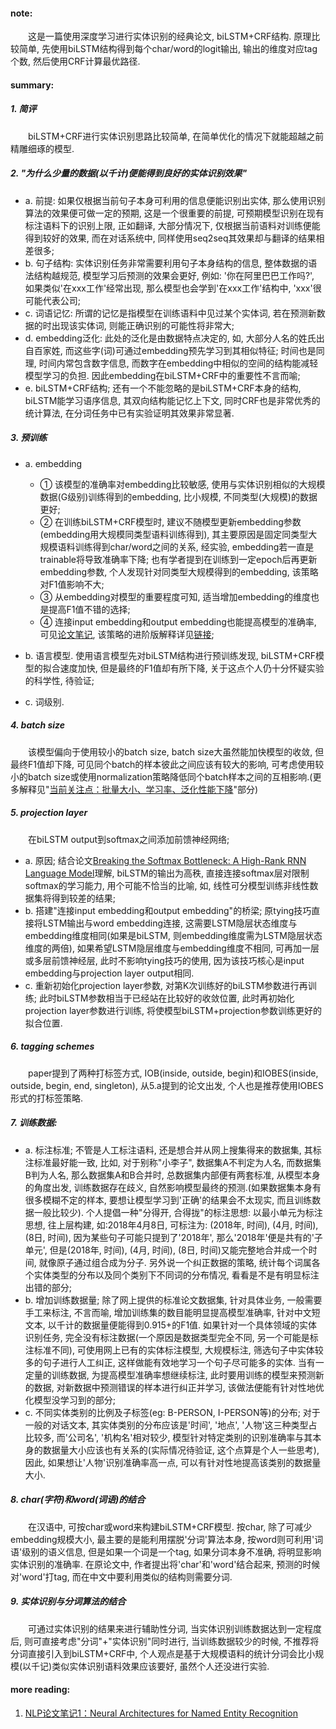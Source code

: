 #### note:
&emsp;&emsp;这是一篇使用深度学习进行实体识别的经典论文, biLSTM+CRF结构. 原理比较简单, 先使用biLSTM结构得到每个char/word的logit输出, 输出的维度对应tag个数, 然后使用CRF计算最优路径.

#### summary:
##### 1. 简评
&emsp;&emsp;biLSTM+CRF进行实体识别思路比较简单, 在简单优化的情况下就能超越之前精雕细琢的模型.

##### 2. "为什么少量的数据(以千计)便能得到良好的实体识别效果"

  + a. 前提: 如果仅根据当前句子本身可利用的信息便能识别出实体, 那么使用识别算法的效果便可做一定的预期, 这是一个很重要的前提, 可预期模型识别在现有标注语料下的识别上限, 正如翻译, 大部分情况下, 仅根据当前语料对训练便能得到较好的效果, 而在对话系统中, 同样使用seq2seq其效果却与翻译的结果相差很多;
  + b. 句子结构: 实体识别任务非常需要利用句子本身结构的信息, 整体数据的语法结构越规范, 模型学习后预测的效果会更好, 例如: '你在阿里巴巴工作吗?', 如果类似'在xxx工作'经常出现, 那么模型也会学到'在xxx工作'结构中, 'xxx'很可能代表公司;
  + c. 词语记忆: 所谓的记忆是指模型在训练语料中见过某个实体词, 若在预测新数据的时出现该实体词, 则能正确识别的可能性将非常大;
  + d. embedding泛化: 此处的泛化是由数据特点决定的, 如, 大部分人名的姓氏出自百家姓, 而这些字(词)可通过embedding预先学习到其相似特征; 时间也是同理, 时间内常包含数字信息, 而数字在embedding中相似的空间的结构能减轻模型学习的负担. 因此embedding在biLSTM+CRF中的重要性不言而喻;
  + e. biLSTM+CRF结构; 还有一个不能忽略的是biLSTM+CRF本身的结构, biLSTM能学习语序信息, 其双向结构能记忆上下文, 同时CRF也是非常优秀的统计算法, 在分词任务中已有实验证明其效果非常显著.

##### 3. 预训练

  + a. embedding

    + ① 该模型的准确率对embedding比较敏感, 使用与实体识别相似的大规模数据(G级别)训练得到的embedding, 比小规模, 不同类型(大规模)的数据更好;
    + ② 在训练biLSTM+CRF模型时, 建议不随模型更新embedding参数(embedding用大规模同类型语料训练得到), 其主要原因是固定同类型大规模语料训练得到char/word之间的关系, 经实验, embedding若一直是trainable将导致准确率下降; 也有学者提到在训练到一定epoch后再更新embedding参数, 个人发现针对同类型大规模得到的embedding, 该策略对F1值影响不大;
    + ③ 从embedding对模型的重要程度可知, 适当增加embedding的维度也是提高F1值不错的选择;
    + ④ 连接input embedding和output embedding也能提高模型的准确率, 可见[论文笔记](https://github.com/xwzhong/papernote/blob/master/neural%20network/Using%20the%20Output%20Embedding%20to%20Improve%20Language%20Models.md), 该策略的进阶版解释详见[链接](https://github.com/xwzhong/papernote/blob/master/neural%20network/Tying%20Word%20Vectors%20and%20Word%20Classifiers:%20A%20Loss%20Framework%20for%20Language%20Modeling.md);

  + b. 语言模型. 使用语言模型先对biLSTM结构进行预训练发现, biLSTM+CRF模型的拟合速度加快, 但是最终的F1值却有所下降, 关于这点个人仍十分怀疑实验的科学性, 待验证;
  + c. 词级别.

##### 4. batch size
&emsp;&emsp;该模型偏向于使用较小的batch size, batch size大虽然能加快模型的收敛, 但最终F1值却下降, 可见同个batch的样本彼此之间应该有较大的影响, 可考虑使用较小的batch size或使用normalization策略降低同个batch样本之间的互相影响.(更多解释见"[当前关注点：批量大小、学习率、泛化性能下降](https://www.jiqizhixin.com/articles/051303)"部分)

##### 5. projection layer
&emsp;&emsp;在biLSTM output到softmax之间添加前馈神经网络;

  + a. 原因; 结合论文[Breaking the Softmax Bottleneck: A High-Rank RNN Language Model](https://arxiv.org/abs/1711.03953)理解, biLSTM的输出为高秩, 直接连接softmax层对限制softmax的学习能力, 用个可能不恰当的比喻, 如, 线性可分模型训练非线性数据集将得到较差的结果;
  + b. 搭建"连接input embedding和output embedding"的桥梁; 原tying技巧直接将LSTM输出与word embedding连接, 这需要LSTM隐层状态维度与embedding维度相同(如果是biLSTM, 则embedding维度需为LSTM隐层状态维度的两倍), 如果希望LSTM隐层维度与embedding维度不相同, 可再加一层或多层前馈神经层, 此时不影响tying技巧的使用, 因为该技巧核心是input embedding与projection layer output相同.
  + c. 重新初始化projection layer参数, 对第K次训练好的biLSTM参数进行再训练; 此时biLSTM参数相当于已经站在比较好的收敛位置, 此时再初始化projection layer参数进行训练, 将使模型biLSTM+projection参数训练更好的拟合位置.

##### 6. tagging schemes
&emsp;&emsp;paper提到了两种打标签方式, IOB(inside, outside, begin)和IOBES(inside, outside, begin, end, singleton), 从5.a提到的论文出发, 个人也是推荐使用IOBES形式的打标签策略.

##### 7. 训练数据:

  + a. 标注标准; 不管是人工标注语料, 还是想合并从网上搜集得来的数据集, 其标注标准最好能一致, 比如, 对于别称"小李子", 数据集A不判定为人名, 而数据集B判为人名, 那么数据集A和B合并时, 总数据集内部便有两套标准, 从模型本身的角度出发, 训练数据存在歧义, 自然影响模型最终的预测.(如果数据集本身有很多模糊不定的样本, 要想让模型学习到'正确'的结果会不太现实, 而且训练数据一般比较少). 个人提倡一种"分得开, 合得拢"的标注思想: 以最小单元为标注思想, 往上层构建, 如:2018年4月8日, 可标注为: (2018年, 时间), (4月, 时间), (8日, 时间), 因为某些句子可能只提到了'2018年', 那么'2018年'便是共有的'子单元', 但是(2018年, 时间), (4月, 时间), (8日, 时间)又能完整地合并成一个时间, 就像原子通过组合成为分子. 另外说一个纠正数据的策略, 统计每个词属各个实体类型的分布以及同个类别下不同词的分布情况, 看看是不是有明显标注出错的部分;
  + b. 增加训练数据量; 除了网上提供的标准论文数据集, 针对具体业务, 一般需要手工来标注, 不言而喻, 增加训练集的数目能明显提高模型准确率, 针对中文短文本, 以千计的数据量便能得到0.915+的F1值. 如果针对一个具体领域的实体识别任务, 完全没有标注数据(一个原因是数据类型完全不同, 另一个可能是标注标准不同), 可使用网上已有的实体标注模型, 大规模标注, 筛选句子中实体较多的句子进行人工纠正, 这样做能有效地学习一个句子尽可能多的实体. 当有一定量的训练数据, 为提高模型准确率想继续标注, 此时要用训练的模型来预测新的数据, 对新数据中预测错误的样本进行纠正并学习, 该做法便能有针对性地优化模型没学习到的部分;
  + c. 不同实体类别的比例及子标签(eg: B-PERSON, I-PERSON等)的分布; 对于一般的对话文本, 其实体类别的分布应该是'时间', '地点', '人物'这三种类型占比较多, 而'公司名', '机构名'相对较少, 模型针对特定类别的识别准确率与其本身的数据量大小应该也有关系的(实际情况待验证, 这个点算是个人一些思考), 因此, 如果想让'人物'识别准确率高一点, 可以有针对性地提高该类别的数据量大小.

##### 8. char(字符)和word(词语)的结合
&emsp;&emsp;在汉语中, 可按char或word来构建biLSTM+CRF模型. 按char, 除了可减少embedding规模大小, 最主要的是能利用摆脱'分词'算法本身, 按word则可利用'词语'级别的语义信息, 但是如果一个词是一个tag, 如果分词本身不准确, 将明显影响实体识别的准确率. 在原论文中, 作者提出将'char'和'word'结合起来, 预测的时候对'word'打tag, 而在中文中要利用类似的结构则需要分词.

##### 9. 实体识别与分词算法的结合
&emsp;&emsp;可通过实体识别的结果来进行辅助性分词, 当实体识别训练数据达到一定程度后, 则可直接考虑"分词"+"实体识别"同时进行, 当训练数据较少的时候, 不推荐将分词直接引入到biLSTM+CRF中, 个人观点是基于大规模语料的统计分词会比小规模(以千记)类似实体识别语料效果应该要好, 虽然个人还没进行实验.


#### more reading:
  1. [NLP论文笔记1：Neural Architectures for Named Entity Recognition](https://blog.csdn.net/juanjuan1314/article/details/78905239)

